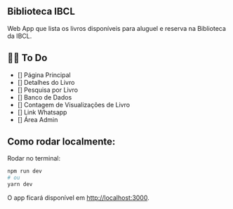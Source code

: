 ## Biblioteca IBCL
Web App que lista os livros disponíveis para aluguel e reserva na Biblioteca da IBCL.


## :construction_worker_man:	To Do
- [] Página Principal
- [] Detalhes do Livro
- [] Pesquisa por Livro
- [] Banco de Dados
- [] Contagem de Visualizações de Livro
- [] Link Whatsapp
- [] Área Admin

## Como rodar localmente:

Rodar no terminal:

```bash
npm run dev
# ou
yarn dev
```

O app ficará disponível em [http://localhost:3000](http://localhost:3000).
